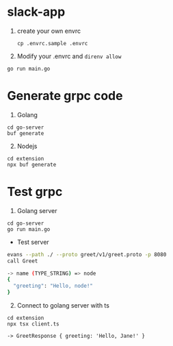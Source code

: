 # slack-app
1. create your own envrc
    ```
    cp .envrc.sample .envrc
    ```
2. Modify your .envrc and `direnv allow `

```
go run main.go
```
# Generate grpc code
1. Golang
```
cd go-server
buf generate
```
2. Nodejs
```
cd extension
npx buf generate
```
# Test grpc
1. Golang server
```
cd go-server
go run main.go
```
- Test server
```bash
evans --path ./ --proto greet/v1/greet.proto -p 8080
call Greet

-> name (TYPE_STRING) => node
{
  "greeting": "Hello, node!"
}
```

2. Connect to golang server with ts
```
cd extension
npx tsx client.ts

-> GreetResponse { greeting: 'Hello, Jane!' }
```
